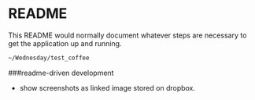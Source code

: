 README
== 

This README would normally document whatever steps are necessary to get the
application up and running.

```sh
~/Wednesday/test_coffee
```

###readme-driven development
+ show screenshots as linked image stored on dropbox.
